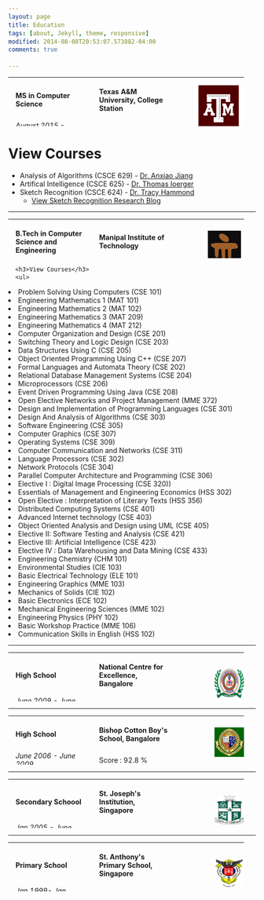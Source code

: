 ```yaml
---
layout: page
title: Education
tags: [about, Jekyll, theme, responsive]
modified: 2014-08-08T20:53:07.573882-04:00
comments: true

---
```

<style type="text/css">
td
{
    padding:0 15px 0 15px;
	width:140px
}

td.pic
{

padding: 0 0 0 0 
}
</style>
<div>
<div>
<table height = "100">
<tr height="40">
<td>
<h4>MS in Computer Science</h4></td>
<td><h4>Texas A&M University, College Station</h4></td>
<td class="pic" rowspan="2"><img src="/images/tamulogo.png" height="100" width="100" align="right"></td>
</tr>

<tr height="20">
<td><i>August 2015 - Present</i></td>
<td>GPA : 4.0/4.0</td>
</tr>

<tr>
<td><a href="/assets/TAMU_Transcript.pdf" target="_blank">View Transcripts</a></td></tr>
</table>
</div>

  <div data-role="main" class="ui-content">
    <div data-role="collapsible" data-collapsed="true">
      <h1>View Courses</h1>
      <ul>
      <li>Analysis of Algorithms (CSCE 629) - <a href="http://faculty.cse.tamu.edu/ajiang/jiang.htm">Dr. Anxiao Jiang</a></li>
      <li>Artifical Intelligence (CSCE 625) - <a href="http://faculty.cs.tamu.edu/ioerger/">Dr. Thomas Ioerger</a> </li>
      <li>Sketch Recognition (CSCE 624) - <a href="http://faculty.cse.tamu.edu/hammond/">Dr. Tracy Hammond</a> 
	<ul>
		<li><a href="http://sketchrecogk.blogspot.com">View Sketch Recognition Research Blog</a></li>
	</ul>
      </li>
     </ul>
    </div>
  </div>
</div>

<hr>

<div>
<div>
<table height = "80">
<tr height="40">
<td>
<h4>B.Tech in Computer Science and Engineering</h4></td>
<td><h4>Manipal Institute of Technology</h4></td>
<td class="pic" rowspan="2"><img src="/images/manipal.png" height="80" width="80" align='right'></td>
</tr>

<tr height="20">
<td><i>August 2011 - July 2015</i></td>
<td>GPA : 9.22/10</td>
</tr>

<tr>
<td><a href="/assets/transcripts.pdf" target="_blank">View Transcripts</a></td></tr>
</table>
</div>

  <div data-role="main" class="ui-content">
    <div data-role="collapsible" data-collapsed="true">

      <h3>View Courses</h3>
      <ul>
 <li>Problem Solving Using Computers (CSE 101)</li>
<li>Engineering Mathematics 1 (MAT 101)</li>
<li>Engineering Mathematics 2 (MAT 102)</li>
<li>Engineering Mathematics 3 (MAT 209)</li>
<li>Engineering Mathematics 4 (MAT 212)</li>
<li>Computer Organization and Design (CSE 201)</li>
<li>Switching Theory and Logic Design (CSE 203)</li>
<li>Data Structures Using C (CSE 205)</li>
<li>Object Oriented Programming Using C++ (CSE 207)</li>
<li>Formal Languages and Automata Theory (CSE 202)</li>
<li>Relational Database Management Systems (CSE 204)</li>
<li>Microprocessors (CSE 206)</li>
<li>Event Driven Programming Using Java (CSE 208)</li>
<li>Open Elective Networks and Project Management (MME 372)</li>
<li>Design and Implementation of Programming Languages (CSE 301)</li>
<li>Design And Analysis of Algorithms (CSE 303)</li>
<li>Software Engineering (CSE 305)</li>
<li>Computer Graphics (CSE 307)</li>
<li>Operating Systems (CSE 309)</li>
<li>Computer Communication and Networks (CSE 311)</li>
<li>Language Processors (CSE 302)</li>
<li>Network Protocols (CSE 304)</li>
<li>Parallel Computer Architecture and Programming (CSE 306) </li>
<li>Elective I : Digital Image Processing (CSE 320))</li>
<li>Essentials of Management and Engineering Economics (HSS 302)</li>
<li>Open Elective : Interpretation of Literary Texts (HSS 356)</li>
<li>Distributed Computing Systems (CSE 401)</li>
<li>Advanced Internet technology (CSE 403)</li>
<li>Object Oriented Analysis and Design using UML (CSE 405)</li>
<li>Elective II: Software Testing and Analysis (CSE 421)</li>
<li>Elective III: Artificial Intelligence (CSE 423)</li>
<li>Elective IV : Data Warehousing and Data Mining (CSE 433)</li>
<li>Engineering Chemistry (CHM 101)</li>
<li>Environmental Studies (CIE 103)</li>
<li>Basic Electrical Technology (ELE 101)</li>
<li>Engineering Graphics (MME 103)</li>
<li>Mechanics of Solids (CIE 102)</li>
<li>Basic Electronics (ECE 102)</li>
<li>Mechanical Engineering Sciences (MME 102)</li>
<li>Engineering Physics (PHY 102)</li>
<li>Basic Workshop Practice (MME 106)</li>
<li>Communication Skills in English (HSS 102)</li>
</ul>
    </div>
  </div>
</div>


<hr>

<div>
<table height = "100">
<tr height="40">
<td>
<h4>High School</h4></td>
<td><h4>National Centre for Excellence, Bangalore</h4></td>
<td class="pic" rowspan="2"><img src="/images/ncfe.png" height="60" width="60" align="right"></td>
</tr>

<tr height="20">
<td><i>June 2009 - June 2011</i></td>
<td>Score : 93.4 %</td>
</tr>
</table>
</div>


<hr>

<div>
<table height = "100">
<tr height="40">
<td>
<h4>High School</h4></td>
<td><h4>Bishop Cotton Boy's School, Bangalore</h4></td>
<td class="pic" rowspan="2"><img src="/images/cottons.png" height="60" width="60" align="right"></td>
</tr>

<tr height="20">
<td><i>June 2006 - June 2009</i></td>
<td>Score : 92.8 %</td>
</tr>
</table>
</div>


<hr>

<div>
<table height = "100">
<tr height="40">
<td>
<h4>Secondary Schoool</h4></td>
<td><h4>St. Joseph's Institution, Singapore</h4></td>
<td class="pic" rowspan="2"><img src="/images/sji.jpg" height="60" width="60" align="right"></td>
</tr>

<tr height="20">
<td><i>Jan 2005 - June 2006</i></td>
</tr>
</table>
</div>


<hr>

<div>
<table height = "100">
<tr height="40">
<td>
<h4>Primary School</h4></td>
<td><h4>St. Anthony's Primary School, Singapore</h4></td>
<td class="pic" rowspan="2"><img src="/images/saps.png" height="60" width="60" align="right"></td>
</tr>
<tr height="20">
<td><i>Jan 1999- Jan 2005</i></td>
</tr>
</table>
</div>






